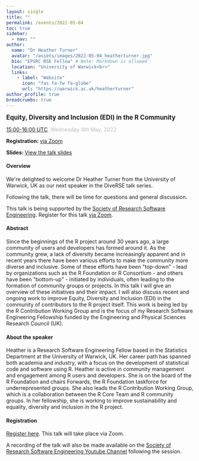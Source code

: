 ```yaml
---
layout: single
title: ""
permalink: /events/2022-05-04
toc: true
sidebar:
  - nav: ""
author:
  name: "Dr Heather Turner"
  avatar: "/assets/images/2022-05-04_heatherturner.jpg"
  bio: "EPSRC RSE Fellow" # Note: Markdown is allowed
  location: "University of Warwick<br>"
  links:
    - label: "Website"
      icon: "fas fa-fw fa-globe"
      url: "https://warwick.ac.uk/heatherturner"
author_profile: true
breadcrumbs: true
---
```


<span style="font-size: 1.2em"><strong>Equity, Diversity and Inclusion (EDI) in the R Community</strong></span>

<span style="font-size: 1em; color: #bbb;">
        <a href="https://www.timeanddate.com/worldclock/converter.html?iso=20220504T150000&p1=224&p2=64&p3=179&p4=1440&p5=136&p6=37&p7=101&p8=170&p9=776&p10=438&p11=236&p12=240" target="_blank" rel="noopener noreferrer">15:00-16:00 UTC</a>, Wednesday 4th May, 2022
</span>

<span style="font-size: 1em"><strong>Registration: </strong> <a href="https://us06web.zoom.us/meeting/register/tZUsduuorjItHtRqDKkgy-wqQv1hgnI2NbUZ"
target="_blank" rel="noopener noreferrer">via Zoom</a></span>

<span style="font-size: 1em"><strong>Slides: </strong> <a href="https://heatherturner.net/talks/DiveRSE2022"
target="_blank" rel="noopener noreferrer">View the talk slides</a></span>

#### Overview

We're delighted to welcome Dr Heather Turner from the University of Warwick, UK
as our next speaker in the DiveRSE talk series.

Following the talk, there will be time for questions and general discussion.

This talk is being supported by the <a
href="https://society-rse.org/" target="_blank" rel="noopener noreferrer">
Society of Research Software Engineering</a>. Register for this talk 
<a href="https://us06web.zoom.us/meeting/register/tZUsduuorjItHtRqDKkgy-wqQv1hgnI2NbUZ"
target="_blank" rel="noopener noreferrer">via Zoom</a>.

#### Abstract

Since the beginnings of the R project around 30 years ago, a large community of
users and developers has formed around it. As the community grew, a lack of
diversity became increasingly apparent and in recent years there have been
various efforts to make the community more diverse and inclusive. Some of these
efforts have been "top-down" - lead by organizations such as the R Foundation
or R Consortium - and others have been "bottom-up" - initiated by individuals,
often leading to the formation of community groups or projects. In this talk I
will give an overview of these initiatives and their impact. I will also
discuss recent and ongoing work to improve Equity, Diversity and Inclusion (EDI) in the community of contributors
to the R project itself. This work is being led by the R Contribution Working
Group and is the focus of my Research Software Engineering Fellowship funded by
the Engineering and Physical Sciences Research Council (UK).

#### About the speaker

Heather is a Research Software Engineering Fellow based in
the Statistics Department at the University of Warwick, UK. Her career path
has spanned both academia and industry, with a focus on the development of
statistical code and software using R. Heather is active in community
management and engagement among R users and developers. She is on the board of
the R Foundation and chairs Forwards, the R Foundation taskforce for
underrepresented groups. She also leads the R Contribution Working Group, which
is a collaboration between the R Core Team and R community groups. In her
fellowship, she is working to improve sustainability and equality, diversity
and inclusion in the R project.

#### Registration

<a href="https://us06web.zoom.us/meeting/register/tZUsduuorjItHtRqDKkgy-wqQv1hgnI2NbUZ"
target="_blank" rel="noopener noreferrer">Register here</a>. This talk will
take place via Zoom.

A recording of the talk will also be made available on the [Society of Research
Software Engineering Youtube
Channel](https://www.youtube.com/channel/UCL7rYOIAP1Rx_VajLPDF-hA) following
the session.
